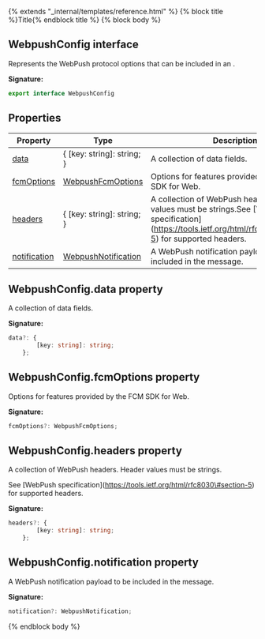 {% extends "_internal/templates/reference.html" %}
{% block title %}Title{% endblock title %}
{% block body %}

## WebpushConfig interface

Represents the WebPush protocol options that can be included in an .

<b>Signature:</b>

```typescript
export interface WebpushConfig 
```

## Properties

|  Property | Type | Description |
|  --- | --- | --- |
|  [data](./firebase-admin_messaging.webpushconfig.md#webpushconfigdata_property) | { \[key: string\]: string; } | A collection of data fields. |
|  [fcmOptions](./firebase-admin_messaging.webpushconfig.md#webpushconfigfcmoptions_property) | [WebpushFcmOptions](./firebase-admin_.webpushfcmoptions.md#webpushfcmoptions_interface) | Options for features provided by the FCM SDK for Web. |
|  [headers](./firebase-admin_messaging.webpushconfig.md#webpushconfigheaders_property) | { \[key: string\]: string; } | A collection of WebPush headers. Header values must be strings.<!-- -->See \[WebPush specification\](https://tools.ietf.org/html/rfc8030\#section-5) for supported headers. |
|  [notification](./firebase-admin_messaging.webpushconfig.md#webpushconfignotification_property) | [WebpushNotification](./firebase-admin_.webpushnotification.md#webpushnotification_interface) | A WebPush notification payload to be included in the message. |

## WebpushConfig.data property

A collection of data fields.

<b>Signature:</b>

```typescript
data?: {
        [key: string]: string;
    };
```

## WebpushConfig.fcmOptions property

Options for features provided by the FCM SDK for Web.

<b>Signature:</b>

```typescript
fcmOptions?: WebpushFcmOptions;
```

## WebpushConfig.headers property

A collection of WebPush headers. Header values must be strings.

See \[WebPush specification\](https://tools.ietf.org/html/rfc8030\#section-5) for supported headers.

<b>Signature:</b>

```typescript
headers?: {
        [key: string]: string;
    };
```

## WebpushConfig.notification property

A WebPush notification payload to be included in the message.

<b>Signature:</b>

```typescript
notification?: WebpushNotification;
```
{% endblock body %}
